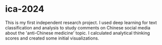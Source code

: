 # ica-2024
This is my first independent research project. I used deep learning for text classification and analysis to study comments on Chinese social media about the 'anti-Chinese medicine' topic. I calculated analytical thinking scores and created some initial visualizations.
